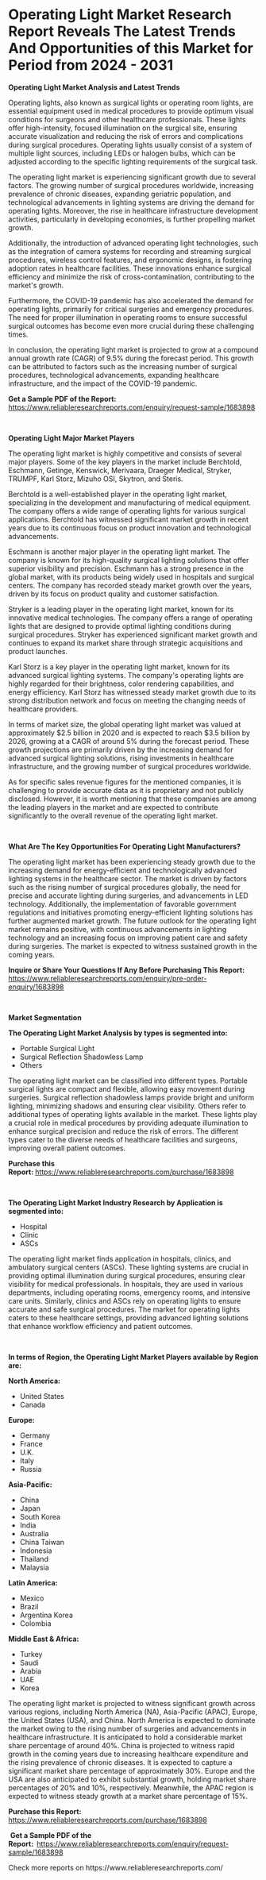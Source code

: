 <p><h1>Operating Light Market Research Report Reveals The Latest Trends And Opportunities of this Market for Period from 2024 - 2031</h1></p><p><strong>Operating Light Market Analysis and Latest Trends</strong></p>
<p><p>Operating lights, also known as surgical lights or operating room lights, are essential equipment used in medical procedures to provide optimum visual conditions for surgeons and other healthcare professionals. These lights offer high-intensity, focused illumination on the surgical site, ensuring accurate visualization and reducing the risk of errors and complications during surgical procedures. Operating lights usually consist of a system of multiple light sources, including LEDs or halogen bulbs, which can be adjusted according to the specific lighting requirements of the surgical task.</p><p>The operating light market is experiencing significant growth due to several factors. The growing number of surgical procedures worldwide, increasing prevalence of chronic diseases, expanding geriatric population, and technological advancements in lighting systems are driving the demand for operating lights. Moreover, the rise in healthcare infrastructure development activities, particularly in developing economies, is further propelling market growth.</p><p>Additionally, the introduction of advanced operating light technologies, such as the integration of camera systems for recording and streaming surgical procedures, wireless control features, and ergonomic designs, is fostering adoption rates in healthcare facilities. These innovations enhance surgical efficiency and minimize the risk of cross-contamination, contributing to the market's growth.</p><p>Furthermore, the COVID-19 pandemic has also accelerated the demand for operating lights, primarily for critical surgeries and emergency procedures. The need for proper illumination in operating rooms to ensure successful surgical outcomes has become even more crucial during these challenging times.</p><p>In conclusion, the operating light market is projected to grow at a compound annual growth rate (CAGR) of 9.5% during the forecast period. This growth can be attributed to factors such as the increasing number of surgical procedures, technological advancements, expanding healthcare infrastructure, and the impact of the COVID-19 pandemic.</p></p>
<p><strong>Get a Sample PDF of the Report:&nbsp;</strong> <a href="https://www.reliableresearchreports.com/enquiry/request-sample/1683898">https://www.reliableresearchreports.com/enquiry/request-sample/1683898</a></p>
<p>&nbsp;</p>
<p><strong>Operating Light Major Market Players</strong></p>
<p><p>The operating light market is highly competitive and consists of several major players. Some of the key players in the market include Berchtold, Eschmann, Getinge, Kenswick, Merivaara, Draeger Medical, Stryker, TRUMPF, Karl Storz, Mizuho OSI, Skytron, and Steris.</p><p>Berchtold is a well-established player in the operating light market, specializing in the development and manufacturing of medical equipment. The company offers a wide range of operating lights for various surgical applications. Berchtold has witnessed significant market growth in recent years due to its continuous focus on product innovation and technological advancements.</p><p>Eschmann is another major player in the operating light market. The company is known for its high-quality surgical lighting solutions that offer superior visibility and precision. Eschmann has a strong presence in the global market, with its products being widely used in hospitals and surgical centers. The company has recorded steady market growth over the years, driven by its focus on product quality and customer satisfaction.</p><p>Stryker is a leading player in the operating light market, known for its innovative medical technologies. The company offers a range of operating lights that are designed to provide optimal lighting conditions during surgical procedures. Stryker has experienced significant market growth and continues to expand its market share through strategic acquisitions and product launches.</p><p>Karl Storz is a key player in the operating light market, known for its advanced surgical lighting systems. The company's operating lights are highly regarded for their brightness, color rendering capabilities, and energy efficiency. Karl Storz has witnessed steady market growth due to its strong distribution network and focus on meeting the changing needs of healthcare providers.</p><p>In terms of market size, the global operating light market was valued at approximately $2.5 billion in 2020 and is expected to reach $3.5 billion by 2026, growing at a CAGR of around 5% during the forecast period. These growth projections are primarily driven by the increasing demand for advanced surgical lighting solutions, rising investments in healthcare infrastructure, and the growing number of surgical procedures worldwide.</p><p>As for specific sales revenue figures for the mentioned companies, it is challenging to provide accurate data as it is proprietary and not publicly disclosed. However, it is worth mentioning that these companies are among the leading players in the market and are expected to contribute significantly to the overall revenue of the operating light market.</p></p>
<p>&nbsp;</p>
<p><strong>What Are The Key Opportunities For Operating Light Manufacturers?</strong></p>
<p><p>The operating light market has been experiencing steady growth due to the increasing demand for energy-efficient and technologically advanced lighting systems in the healthcare sector. The market is driven by factors such as the rising number of surgical procedures globally, the need for precise and accurate lighting during surgeries, and advancements in LED technology. Additionally, the implementation of favorable government regulations and initiatives promoting energy-efficient lighting solutions has further augmented market growth. The future outlook for the operating light market remains positive, with continuous advancements in lighting technology and an increasing focus on improving patient care and safety during surgeries. The market is expected to witness sustained growth in the coming years.</p></p>
<p><strong>Inquire or Share Your Questions If Any Before Purchasing This Report:</strong> <a href="https://www.reliableresearchreports.com/enquiry/pre-order-enquiry/1683898">https://www.reliableresearchreports.com/enquiry/pre-order-enquiry/1683898</a></p>
<p>&nbsp;</p>
<p><strong>Market Segmentation</strong></p>
<p><strong>The Operating Light Market Analysis by types is segmented into:</strong></p>
<p><ul><li>Portable Surgical Light</li><li>Surgical Reflection Shadowless Lamp</li><li>Others</li></ul></p>
<p><p>The operating light market can be classified into different types. Portable surgical lights are compact and flexible, allowing easy movement during surgeries. Surgical reflection shadowless lamps provide bright and uniform lighting, minimizing shadows and ensuring clear visibility. Others refer to additional types of operating lights available in the market. These lights play a crucial role in medical procedures by providing adequate illumination to enhance surgical precision and reduce the risk of errors. The different types cater to the diverse needs of healthcare facilities and surgeons, improving overall patient outcomes.</p></p>
<p><strong>Purchase this Report:&nbsp;</strong><a href="https://www.reliableresearchreports.com/purchase/1683898">https://www.reliableresearchreports.com/purchase/1683898</a></p>
<p>&nbsp;</p>
<p><strong>The Operating Light Market Industry Research by Application is segmented into:</strong></p>
<p><ul><li>Hospital</li><li>Clinic</li><li>ASCs</li></ul></p>
<p><p>The operating light market finds application in hospitals, clinics, and ambulatory surgical centers (ASCs). These lighting systems are crucial in providing optimal illumination during surgical procedures, ensuring clear visibility for medical professionals. In hospitals, they are used in various departments, including operating rooms, emergency rooms, and intensive care units. Similarly, clinics and ASCs rely on operating lights to ensure accurate and safe surgical procedures. The market for operating lights caters to these healthcare settings, providing advanced lighting solutions that enhance workflow efficiency and patient outcomes.</p></p>
<p>&nbsp;</p>
<p><strong>In terms of Region, the Operating Light Market Players available by Region are:</strong></p>
<p>
    <p> <strong> North America: </strong>
        <ul>
            <li>United States</li>
            <li>Canada</li>
        </ul>
        </p> 
    <p> <strong> Europe: </strong>
        <ul>
            <li>Germany</li>
            <li>France</li>
            <li>U.K.</li>
            <li>Italy</li>
            <li>Russia</li>
        </ul>
        </p> 
    <p> <strong> Asia-Pacific: </strong>
        <ul>
            <li>China</li>
            <li>Japan</li>
            <li>South Korea</li>
            <li>India</li>
            <li>Australia</li>
            <li>China Taiwan</li>
            <li>Indonesia</li>
            <li>Thailand</li>
            <li>Malaysia</li>
        </ul>
        </p> 
    <p> <strong> Latin America: </strong>
        <ul>
            <li>Mexico</li>
            <li>Brazil</li>
            <li>Argentina Korea</li>
            <li>Colombia</li>
        </ul>
        </p> 
    <p> <strong> Middle East & Africa: </strong>
        <ul>
            <li>Turkey</li>
            <li>Saudi</li>
            <li>Arabia</li>
            <li>UAE</li>
            <li>Korea</li>
        </ul>
    </p>
    </p>
<p><p>The operating light market is projected to witness significant growth across various regions, including North America (NA), Asia-Pacific (APAC), Europe, the United States (USA), and China. North America is expected to dominate the market owing to the rising number of surgeries and advancements in healthcare infrastructure. It is anticipated to hold a considerable market share percentage of around 40%. China is projected to witness rapid growth in the coming years due to increasing healthcare expenditure and the rising prevalence of chronic diseases. It is expected to capture a significant market share percentage of approximately 30%. Europe and the USA are also anticipated to exhibit substantial growth, holding market share percentages of 20% and 10%, respectively. Meanwhile, the APAC region is expected to witness steady growth at a market share percentage of 15%.</p></p>
<p><strong>Purchase this Report: </strong><a href="https://www.reliableresearchreports.com/purchase/1683898">https://www.reliableresearchreports.com/purchase/1683898</a></p>
<p>&nbsp;<strong>Get a Sample PDF of the Report:&nbsp;&nbsp;</strong><a href="https://www.reliableresearchreports.com/enquiry/request-sample/1683898">https://www.reliableresearchreports.com/enquiry/request-sample/1683898</a></p>
<p><strong></strong></p>
<p>Check more reports on https://www.reliableresearchreports.com/</p>